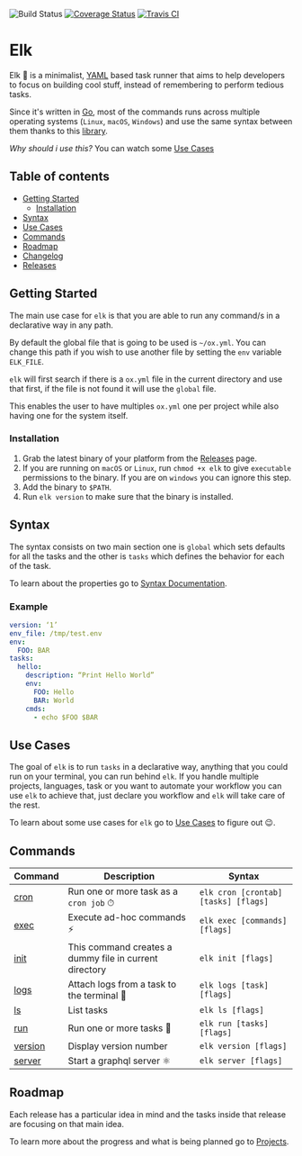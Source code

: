 ![Build Status](https://github.com/jjzcru/elk/workflows/Build%20Status/badge.svg?branch=master)
[![Coverage Status](https://coveralls.io/repos/github/jjzcru/elk/badge.svg?branch=develop)](https://coveralls.io/github/jjzcru/elk?branch=develop)
[![Travis CI](https://travis-ci.com/jjzcru/elk.svg?branch=develop)](https://travis-ci.com/jjzcru/elk)

Elk
==========

Elk 🦌 is a minimalist, [YAML][yaml] based task runner that aims to help developers to focus on building cool stuff,
instead of remembering to perform tedious tasks.

Since it's written in [Go][go], most of the commands runs across multiple operating systems (`Linux`, `macOS`, 
`Windows`) and use the same syntax between them thanks to this [library][sh].

*Why should i use this?* You can watch some [Use Cases](#use-cases)

## Table of contents
  * [Getting Started](#getting-started)
    + [Installation](#installation)
  * [Syntax](#syntax)
  * [Use Cases](#use-cases)
  * [Commands](#commands)
  * [Roadmap](#roadmap)
  * [Changelog][changelog]
  * [Releases][releases]

## Getting Started
The main use case for `elk` is that you are able to run any command/s in a declarative way in any path. 

By default the global file that is going to be used is `~/ox.yml`. You can change this path if you wish to use another 
file by setting the `env` variable `ELK_FILE`.

`elk` will first search if there is a `ox.yml` file in the current directory and use that first, if the file is not 
found it will use the `global` file. 

This enables the user to have multiples `ox.yml` one per project while also having one for the system itself.

### Installation
1. Grab the latest binary of your platform from the [Releases](https://github.com/jjzcru/elk/releases) page.
2. If you are running on `macOS` or `Linux`, run `chmod +x elk` to give `executable` permissions to the binary. If you
are on `windows` you can ignore this step.
3. Add the binary to `$PATH`.
4. Run `elk version` to make sure that the binary is installed.

## Syntax
The syntax consists on two main section one is `global` which sets defaults for all the tasks and the other is `tasks` 
which defines the behavior for each of the task.

To learn about the properties go to [Syntax Documentation][syntax].

### Example

```yml
version: ‘1’
env_file: /tmp/test.env
env:
  FOO: BAR
tasks:
  hello:
    description: “Print Hello World”
    env:
      FOO: Hello
      BAR: World
    cmds:
      - echo $FOO $BAR
```

## Use Cases
The goal of `elk` is to run `tasks` in a declarative way, anything that you could run on your terminal, you can run 
behind `elk`. If you handle multiple projects, languages, task or you want to automate your workflow you can use `elk`
to achieve that, just declare you workflow and `elk` will take care of the rest.

To learn about some use cases for `elk` go to [Use Cases][use-cases] to figure out 😉.

## Commands

| Command           | Description                                            | Syntax                               |
| -------           | ------                                                 | -------                              |
| [cron][cron]      | Run one or more task as a `cron job` ⏱                | `elk cron [crontab] [tasks] [flags]` |
| [exec][exec]      | Execute ad-hoc commands ⚡                              | `elk exec [commands] [flags]`        |
| [init][init]      | This command creates a dummy file in current directory | `elk init [flags]`                   |
| [logs][logs]      | Attach logs from a task to the terminal 📝             | `elk logs [task] [flags]`            |
| [ls][ls]          | List tasks                                             | `elk ls [flags]`                     |
| [run][run]        | Run one or more tasks 🤖                               | `elk run [tasks] [flags]`            |
| [version][version]| Display version number                                 | `elk version [flags]`                |
| [server][server]  | Start a graphql server ⚛️                               | `elk server [flags]`                 |


## Roadmap
Each release has a particular idea in mind and the tasks inside that release are focusing on that main idea.

To learn more about the progress and what is being planned go to [Projects][projects].

[go]: https://golang.org/
[yaml]: https://yaml.org/
[sh]: https://github.com/mvdan/sh

[releases]: https://github.com/jjzcru/elk/releases
[changelog]: https://github.com/jjzcru/elk/blob/master/CHANGELOG.md
[projects]: https://github.com/jjzcru/elk/projects

[syntax]: docs/syntax/syntax.md
[use-cases]: docs/syntax/use-cases.md

[cron]: docs/commands/cron.md
[init]: docs/commands/init.md
[logs]: docs/commands/logs.md
[ls]: docs/commands/ls.md
[run]: docs/commands/run.md
[version]: docs/commands/version.md
[exec]: docs/commands/exec.md
[server]: docs/commands/server.md
